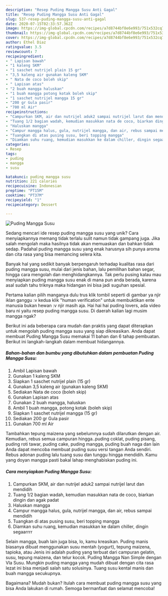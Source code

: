 ```yaml
---
description: "Resep Puding Mangga Susu Anti Gagal"
title: "Resep Puding Mangga Susu Anti Gagal"
slug: 537-resep-puding-mangga-susu-anti-gagal
date: 2020-07-15T02:33:57.362Z
image: https://img-global.cpcdn.com/recipes/a7d8744bf8e6e993/751x532cq70/puding-mangga-susu-foto-resep-utama.jpg
thumbnail: https://img-global.cpcdn.com/recipes/a7d8744bf8e6e993/751x532cq70/puding-mangga-susu-foto-resep-utama.jpg
cover: https://img-global.cpcdn.com/recipes/a7d8744bf8e6e993/751x532cq70/puding-mangga-susu-foto-resep-utama.jpg
author: Ethel Diaz
ratingvalue: 3.5
reviewcount: 7
recipeingredient:
- " Lapisan bawah"
- "1 kaleng SKM"
- "1 saschet nutrijel plain 15 gr"
- "3,5 kaleng air gunakan kaleng SKM"
- " Nata de coco boleh skip"
- " Lapisan atas"
- "2 buah mangga haluskan"
- "1 buah mangga potong kotak boleh skip"
- "1 saschet nutrijel mangga 15 gr"
- "200 gr Gula pasir"
- "700 ml Air"
recipeinstructions:
- "Campurkan SKM, air dan nutrijel aduk2 sampai nutrijel larut dan mendidih"
- "Tuang 1/2 bagian wadah, kemudian masukkan nata de coco, biarkan dingin dan agak padat"
- "Haluskan mangga"
- "Campur mangga halus, gula, nutrijel mangga, dan air, rebus sampai mendidih"
- "Tuangkan di atas pusing susu, beri topping mangga"
- "Diamkan suhu ruang, kemudian masukkan ke dalam chiller, dingin segaarrrr"
categories:
- Resep
tags:
- puding
- mangga
- susu

katakunci: puding mangga susu 
nutrition: 221 calories
recipecuisine: Indonesian
preptime: "PT15M"
cooktime: "PT37M"
recipeyield: "1"
recipecategory: Dessert

---
```



![Puding Mangga Susu](https://img-global.cpcdn.com/recipes/a7d8744bf8e6e993/751x532cq70/puding-mangga-susu-foto-resep-utama.jpg)

Sedang mencari ide resep puding mangga susu yang unik? Cara menyiapkannya memang tidak terlalu sulit namun tidak gampang juga. Jika salah mengolah maka hasilnya tidak akan memuaskan dan bahkan tidak sedap. Padahal puding mangga susu yang enak harusnya sih punya aroma dan cita rasa yang bisa memancing selera kita.

Banyak hal yang sedikit banyak berpengaruh terhadap kualitas rasa dari puding mangga susu, mulai dari jenis bahan, lalu pemilihan bahan segar, hingga cara mengolah dan menghidangkannya. Tak perlu pusing kalau mau menyiapkan puding mangga susu enak di mana pun anda berada, karena asal sudah tahu triknya maka hidangan ini bisa jadi suguhan spesial.

Pertama kalian pilih manganya dulu trus klik tombil seperti di gambar ya njir iklan ganggu :v kedua klik &#34;human verification&#34; untuk membuktikan ente manusia bukan hewan :v njir masih aja. Hai hai hai puding lovers, ada video baru ni yaitu resep puding mangga susu. Di daerah kalian lagi musim mangga ngak?


Berikut ini ada beberapa cara mudah dan praktis yang dapat diterapkan untuk mengolah puding mangga susu yang siap dikreasikan. Anda dapat membuat Puding Mangga Susu memakai 11 bahan dan 6 tahap pembuatan. Berikut ini langkah-langkah dalam membuat hidangannya.

<!--inarticleads1-->

##### Bahan-bahan dan bumbu yang dibutuhkan dalam pembuatan Puding Mangga Susu:

1. Ambil  Lapisan bawah
1. Gunakan 1 kaleng SKM
1. Siapkan 1 saschet nutrijel plain (15 gr)
1. Gunakan 3,5 kaleng air (gunakan kaleng SKM)
1. Sediakan  Nata de coco (boleh skip)
1. Gunakan  Lapisan atas
1. Gunakan 2 buah mangga, haluskan
1. Ambil 1 buah mangga, potong kotak (boleh skip)
1. Siapkan 1 saschet nutrijel mangga (15 gr)
1. Sediakan 200 gr Gula pasir
1. Gunakan 700 ml Air


Tambahkan tepung maizena yang sebelumnya sudah dilarutkan dengan air. Kemudian, rebus semua campuran hingga..puding coklat, puding pisang, puding roti tawar, puding cake, puding mangga, puding buah naga dan lain Anda dapat mencoba membuat puding susu versi tangan Anda sendiri. Rebus adonan puding lalu tuang susu dan tunggu hingga mendidih. Kamu yang doyan mangga pasti bakal lahap menghabiskan puding ini. 

<!--inarticleads2-->

##### Cara menyiapkan Puding Mangga Susu:

1. Campurkan SKM, air dan nutrijel aduk2 sampai nutrijel larut dan mendidih
1. Tuang 1/2 bagian wadah, kemudian masukkan nata de coco, biarkan dingin dan agak padat
1. Haluskan mangga
1. Campur mangga halus, gula, nutrijel mangga, dan air, rebus sampai mendidih
1. Tuangkan di atas pusing susu, beri topping mangga
1. Diamkan suhu ruang, kemudian masukkan ke dalam chiller, dingin segaarrrr


Selain mangga, buah lain juga bisa, lo, kamu kreasikan. Puding manis biasanya dibuat menggunakan susu mentah (yogurt), tepung maizena, tapioka, atau Jenis ini adalah puding yang terbuat dari campuran gelatin, susu, tepung maizena, dan telur kocok. Puding Mangga Nan Simple dengan Vla Susu. Mungkin puding mangga yang mudah dibuat dengan cita rasa lezat ini bisa menjadi salah satu solusinya. Tuang susu kental manis dan buah mangga secukupnya. 

Bagaimana? Mudah bukan? Itulah cara membuat puding mangga susu yang bisa Anda lakukan di rumah. Semoga bermanfaat dan selamat mencoba!
